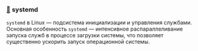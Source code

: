 ### [:diamond_shape_with_a_dot_inside:](#toc) <a name='3'>systemd</a>

`systemd` в Linux — подсистема инициализации и управления службами. Основная особенность `systemd` — интенсивное распараллеливание запуска служб в процессе загрузки системы, что позволяет существенно ускорить запуск операционной системы.
